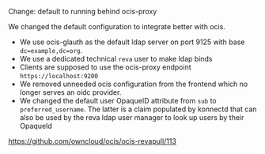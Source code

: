 Change: default to running behind ocis-proxy

We changed the default configuration to integrate better with ocis.

-   We use ocis-glauth as the default ldap server on port 9125 with base `dc=example,dc=org`.
-   We use a dedicated technical `reva` user to make ldap binds
-   Clients are supposed to use the ocis-proxy endpoint `https://localhost:9200`
-   We removed unneeded ocis configuration from the frontend which no longer serves an oidc provider.
-   We changed the default user OpaqueID attribute from `sub` to `preferred_username`. The latter is a claim populated by konnectd that can also be used by the reva ldap user manager to look up users by their OpaqueId

<https://github.com/owncloud/ocis/ocis-revapull/113>
